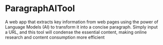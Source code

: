 # ParagraphAITool
A web app that extracts key information from web pages using the power of Language Models (AI) to transform it into a concise paragraph. Simply input a URL, and this tool will condense the essential content, making online research and content consumption more efficient
